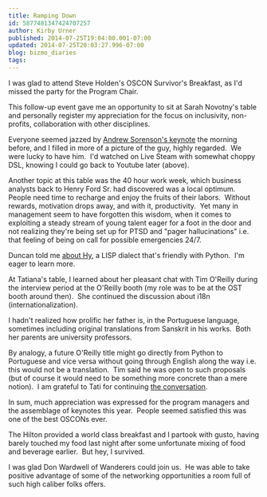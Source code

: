 ```yaml
---
title: Ramping Down
id: 5877481347424707257
author: Kirby Urner
published: 2014-07-25T19:04:00.001-07:00
updated: 2014-07-25T20:03:27.996-07:00
blog: bizmo_diaries
tags: 
---
```


I was glad to attend Steve Holden's OSCON Survivor's Breakfast, as I'd missed the party for the Program Chair. 

This follow-up event gave me an opportunity to sit at Sarah Novotny's table and personally register my appreciation for the focus on inclusivity, non-profits, collaboration with other disciplines. 

Everyone seemed jazzed by [Andrew Sorenson's keynote](http://www.oscon.com/oscon2014/public/schedule/detail/36818) the morning before, and I filled in more of a picture of the guy, highly regarded.  We were lucky to have him.  I'd watched on Live Steam with somewhat choppy DSL, knowing I could go back to Youtube later (above).

Another topic at this table was the 40 hour work week, which business analysts back to Henry Ford Sr. had discovered was a local optimum.  People need time to recharge and enjoy the fruits of their labors.  Without rewards, motivation drops away, and with it, productivity.  Yet many in management seem to have forgotten this wisdom, when it comes to exploiting a steady stream of young talent eager for a foot in the door and not realizing they're being set up for PTSD and "pager hallucinations" i.e. that feeling of being on call for possible emergencies 24/7.

Duncan told me [about Hy](http://docs.hylang.org/en/latest/), a LISP dialect that's friendly with Python.  I'm eager to learn more.

At Tatiana's table, I learned about her pleasant chat with Tim O'Reilly during the interview period at the O'Reilly booth (my role was to be at the OST booth around then).  She continued the discussion about i18n (internationalization). 

I hadn't realized how prolific her father is, in the Portuguese language, sometimes including original translations from Sanskrit in his works.  Both her parents are university professors.

By analogy, a future O'Reilly title might go directly from Python to Portuguese and vice versa without going through English along the way i.e. this would not be a translation.  Tim said he was open to such proposals (but of course it would need to be something more concrete than a mere notion).  I am grateful to Tati for continuing [the conversation](http://mathforum.org/kb/message.jspa?messageID=9529179).

In sum, much appreciation was expressed for the program managers and the assemblage of keynotes this year.  People seemed satisfied this was one of the best OSCONs ever.

The Hilton provided a world class breakfast and I partook with gusto, having barely touched my food last night after some unfortunate mixing of food and beverage earlier.  But hey, I survived.

I was glad Don Wardwell of Wanderers could join us.  He was able to take positive advantage of some of the networking opportunities a room full of such high caliber folks offers.